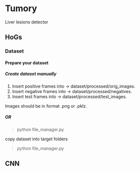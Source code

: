 # Tumory
Liver lesions detector

## HoGs
### Dataset
#### Prepare your dataset
##### Create dataset manually
1) Insert positive frames into -> dataset/processed/orig_images.
2) Insert negative frames into -> dataset/processed/negatives.
3) Insert test frames into -> dataset/processed/test_images.

Images should be in format .png or .pklz.

##### OR
> python file_manager.py

copy dataset into target folders

> python file_manager.py


## CNN
